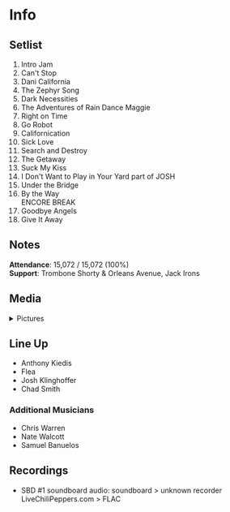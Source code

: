 # Info

## Setlist

1. Intro Jam
2. Can't Stop
3. Dani California
4. The Zephyr Song
5. Dark Necessities
6. The Adventures of Rain Dance Maggie
7. Right on Time
8. Go Robot
9. Californication
10. Sick Love
11. Search and Destroy
12. The Getaway
13. Suck My Kiss
14. I Don't Want to Play in Your Yard part of JOSH
15. Under the Bridge
16. By the Way
<br> ENCORE BREAK
17. Goodbye Angels
18. Give It Away

## Notes

**Attendance**: 15,072 / 15,072 (100%)
<br>
**Support**: Trombone Shorty & Orleans Avenue, Jack Irons

## Media 

<details>
  <summary>Pictures</summary>
  <!--<img alt="Setlist" title="Setlist" src="_.jpg" height="200" />
  <img alt="Clipping" title="Clipping" src="_.jpg" height="200" />
  <img alt="Flyer" title="Flyer" src="_.jpg" height="200" />-->
</details>

## Line Up

* Anthony Kiedis
* Flea
* Josh Klinghoffer
* Chad Smith

### Additional Musicians

* Chris Warren  
* Nate Walcott  
* Samuel Banuelos

## Recordings

* SBD #1 soundboard audio: soundboard > unknown recorder LiveChiliPeppers.com > FLAC
